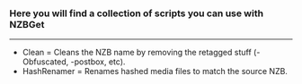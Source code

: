 ### Here you will find a collection of scripts you can use with NZBGet

------

- Clean = Cleans the NZB name by removing the retagged stuff (-Obfuscated, -postbox, etc).
- HashRenamer = Renames hashed media files to match the source NZB.

